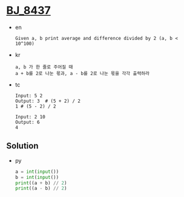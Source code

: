 # [BJ_8437](https://acmicpc.net/problem/8437)

* en

  ```en
  Given a, b print average and difference divided by 2 (a, b < 10^100)
  ```

* kr

  ```kr
  a, b 가 한 줄로 주어질 때
  a + b를 2로 나눈 몫과, a - b를 2로 나눈 몫을 각각 출력하라
  ```

* tc

  ```tc
  Input: 5 2
  Output: 3  # (5 + 2) / 2
  1 # (5 - 2) / 2

  Input: 2 10
  Output: 6
  4
  ```

## Solution

* py

  ```py
  a = int(input())
  b = int(input())
  print((a + b) // 2)
  print((a - b) // 2)
  ```
